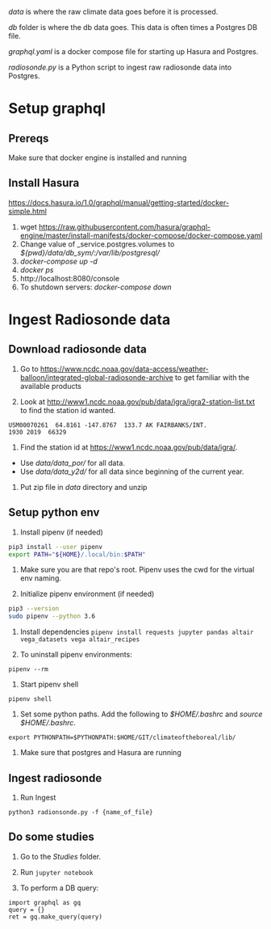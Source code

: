 
_data_ is where the raw climate data goes before it is processed.

_db_ folder is where the db data goes. This data is often times a Postgres DB file.

_graphql.yaml_ is a docker compose file for starting up Hasura and Postgres.

_radiosonde.py_ is a Python script to ingest raw radiosonde data into Postgres.


# Setup graphql
## Prereqs

Make sure that docker engine is installed and running

## Install Hasura
https://docs.hasura.io/1.0/graphql/manual/getting-started/docker-simple.html

1. wget https://raw.githubusercontent.com/hasura/graphql-engine/master/install-manifests/docker-compose/docker-compose.yaml
1. Change value of _service.postgres.volumes to _${pwd}/data/db_sym/:/var/lib/postgresql/_
1. _docker-compose up -d_
1. _docker ps_
1. http://localhost:8080/console
1. To shutdown servers: _docker-compose down_


# Ingest Radiosonde data
## Download radiosonde data

1. Go to https://www.ncdc.noaa.gov/data-access/weather-balloon/integrated-global-radiosonde-archive to get familiar with the available products

1. Look at http://www1.ncdc.noaa.gov/pub/data/igra/igra2-station-list.txt to find the station id wanted.

  `USM00070261  64.8161 -147.8767  133.7 AK FAIRBANKS/INT.                 1930 2019  66329`
1. Find the station id at https://www1.ncdc.noaa.gov/pub/data/igra/.
  - Use *data/data_por/* for all data.
  - Use *data/data_y2d/* for all data since beginning of the current year.


1. Put zip file in _data_ directory and unzip


## Setup python env

1. Install pipenv (if needed)

  ```bash
  pip3 install --user pipenv
  export PATH="${HOME}/.local/bin:$PATH"
  ```

1. Make sure you are that repo's root. Pipenv uses the cwd for the virtual env naming.

1. Initialize pipenv environment (if needed)

  ```bash
  pip3 --version
  sudo pipenv --python 3.6
  ```

1. Install dependencies
  `pipenv install requests jupyter pandas altair vega_datasets vega altair_recipes`

1. To uninstall pipenv environments:

  `pipenv --rm`

1. Start pipenv shell

  `pipenv shell`

1. Set some python paths. Add the following to _$HOME/.bashrc_ and _source $HOME/.bashrc_.

  `export PYTHONPATH=$PYTHONPATH:$HOME/GIT/climateoftheboreal/lib/`

1. Make sure that postgres and Hasura are running


## Ingest radiosonde

1. Run Ingest

  `python3 radionsonde.py -f {name_of_file}`


## Do some studies

1. Go to the _Studies_ folder.

1. Run `jupyter notebook`

1. To perform a DB query:
  ```python3
  import graphql as gq
  query = {}
  ret = gq.make_query(query)
  ```
